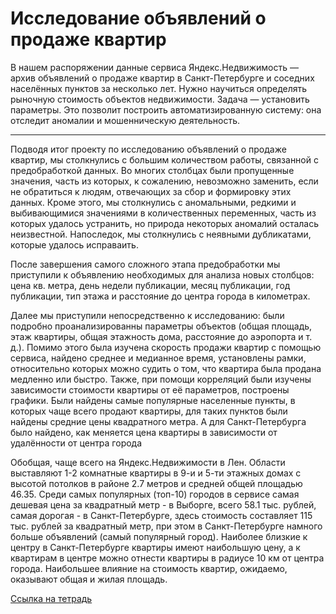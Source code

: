 # Исследование объявлений о продаже квартир

В нашем распоряжении данные сервиса Яндекс.Недвижимость — архив объявлений о продаже квартир в Санкт-Петербурге и соседних населённых пунктов за несколько лет. Нужно научиться определять рыночную стоимость объектов недвижимости. Задача — установить параметры. Это позволит построить автоматизированную систему: она отследит аномалии и мошенническую деятельность. 

---

Подводя итог проекту по исследованию объявлений о продаже квартир, мы столкнулись с большим количеством работы, связанной с предобработкой данных. Во многих столбцах были пропущенные значения, часть из которых, к сожалению, невозможно заменить, если не обратиться к людям, отвечающих за сбор и формировку этих данных. Кроме этого, мы столкнулись с аномальными, редкими и выбивающимися значениями в количественных переменных, часть из которых удалось устранить, но природа некоторых аномалий осталась неизвестной. Напоследок, мы столкнулись с неявными дубликатами, которые удалось исправаить.

После завершения самого сложного этапа предобработки мы приступили к объявлению необходимых для анализа новых столбцов: цена кв. метра, день недели публикации, месяц публикации, год публикации, тип этажа и расстояние до центра города в километрах.

Далее мы приступили непосредственно к исследованию: были подробно проанализированны параметры объектов (общая площадь, этаж квартиры, общая этажность дома, расстояние до аэропорта и т. д.). Помимо этого была изучена скорость продажи квартир с помощью сервиса, найдено среднее и медианное время, установлены рамки, относительно которых можно судить о том, что квартира была продана медленно или быстро. Также, при помощи корреляций были изучены зависимости стоимости квартиры от её параметров, построены графики. Были найдены самые популярные населенные пункты, в которых чаще всего продают квартиры, для таких пунктов были найдены средние цены квадратного метра. А для Санкт-Петербурга было найдено, как меняется цена квартиры в зависимости от удалённости от центра города

Обобщая, чаще всего на Яндекс.Недвижимости в Лен. Области выставляют 1-2 комнатные квартиры в 9-и и 5-ти этажных домах с высотой потолков в районе 2.7 метров и средней общей площадью 46.35. Среди самых популярных (топ-10) городов в сервисе самая дешевая цена за квадратный метр - в Выборге, всего 58.1 тыс. рублей, самая дорогая - в Санкт-Петербурге, здесь стоимость составляет 115 тыс. рублей за квадратный метр, при этом в Санкт-Петербурге намного больше объявлений (самый популярный город). Наиболее близкие к центру в Санкт-Петербурге квартиры имеют наибольшую цену, а к квартирам в центре можно отнести квартиры в радиусе 10 км от центра города. Наибольшее влияние на стоимость квартир, ожидаемо, оказывают общая и жилая площадь.

[Ссылка на тетрадь](https://github.com/Vadimius1010/Portfolio/blob/main/%D0%98%D1%81%D1%81%D0%BB%D0%B5%D0%B4%D0%BE%D0%B2%D0%B0%D0%BD%D0%B8%D0%B5%20%D0%BD%D0%B0%D0%B4%D1%91%D0%B6%D0%BD%D0%BE%D1%81%D1%82%D0%B8%20%D0%B7%D0%B0%D1%91%D0%BC%D1%89%D0%B8%D0%BA%D0%BE%D0%B2/%D0%98%D1%81%D1%81%D0%BB%D0%B5%D0%B4%D0%BE%D0%B2%D0%B0%D0%BD%D0%B8%D0%B5%20%D0%BE%D0%B1%D1%8A%D1%8F%D0%B2%D0%BB%D0%B5%D0%BD%D0%B8%D0%B9%20%D0%BE%20%D0%BF%D1%80%D0%BE%D0%B4%D0%B0%D0%B6%D0%B5%20%D0%BA%D0%B2%D0%B0%D1%80%D1%82%D0%B8%D1%80.ipynb)
